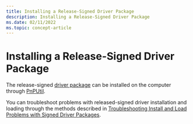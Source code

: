 ```yaml
---
title: Installing a Release-Signed Driver Package
description: Installing a Release-Signed Driver Package
ms.date: 02/11/2022
ms.topic: concept-article
---
```


# Installing a Release-Signed Driver Package

The release-signed [driver package](driver-packages.md) can be installed on the computer through [PnPUtil](../devtest/pnputil.md).

You can troubleshoot problems with released-signed driver installation and loading through the methods described in [Troubleshooting Install and Load Problems with Signed Driver Packages](./detecting-driver-load-errors.md).
